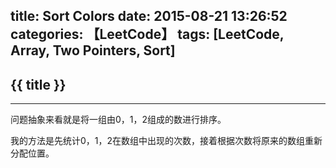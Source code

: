 title: Sort Colors
date: 2015-08-21 13:26:52
categories: 【LeetCode】
tags: [LeetCode, Array, Two Pointers, Sort]
---
## {{ title }} ##

---

问题抽象来看就是将一组由0，1，2组成的数进行排序。

我的方法是先统计0，1，2在数组中出现的次数，接着根据次数将原来的数组重新分配位置。